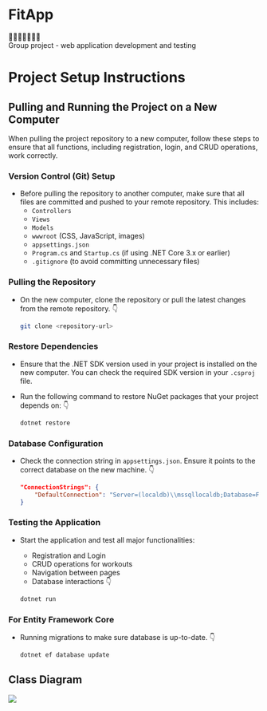 # FitApp
:runner::fire::fire::fire::fire::fire::fire: <br />
 Group project - web application development and testing
# Project Setup Instructions

## Pulling and Running the Project on a New Computer

When pulling the project repository to a new computer, follow these steps to ensure that all functions, including registration, login, and CRUD operations, work correctly.

### Version Control (Git) Setup

- Before pulling the repository to another computer, make sure that all files are committed and pushed to your remote repository. This includes:
  - `Controllers`
  - `Views`
  - `Models`
  - `wwwroot` (CSS, JavaScript, images)
  - `appsettings.json`
  - `Program.cs` and `Startup.cs` (if using .NET Core 3.x or earlier)
  - `.gitignore` (to avoid committing unnecessary files)

### Pulling the Repository

- On the new computer, clone the repository or pull the latest changes from the remote repository. :point_down:

  ```bash
  git clone <repository-url>

### Restore Dependencies

- Ensure that the .NET SDK version used in your project is installed on the new computer. You can check the required SDK version in your `.csproj` file.
  
- Run the following command to restore NuGet packages that your project depends on: :point_down:

  ```bash
  dotnet restore

### Database Configuration

- Check the connection string in `appsettings.json`. Ensure it points to the correct database on the new machine. :point_down:

  ```json
  "ConnectionStrings": {
      "DefaultConnection": "Server=(localdb)\\mssqllocaldb;Database=FitAppDb;Trusted_Connection=True;MultipleActiveResultSets=true"
  }

### Testing the Application

- Start the application and test all major functionalities:
  
  - Registration and Login
  - CRUD operations for workouts
  - Navigation between pages
  - Database interactions :point_down:

  ```bash
  dotnet run

### For Entity Framework Core

- Running migrations to make sure database is up-to-date. :point_down:
  ```bash
  dotnet ef database update
## Class Diagram
![](ClassDiagram/Fithub-UMLClassDiagram.jpg)


